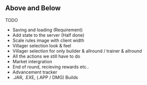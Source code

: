 ## Above and Below  

TODO
 - Saving and loading (Requirement)
 - Add state to the server (Half done)
 - Scale rules image with client width 
 - Villager selection look & feel
 - Villager selection for only builder & allround / trainer & allround
 - All the actions we still have to do
 - Market intergration
 - End of round, recieving rewards etc..
 - Advancement tracker
 - .JAR, .EXE, (.APP / DMG) Builds 
